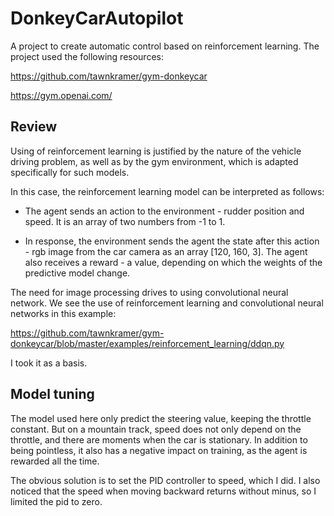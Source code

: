 # DonkeyCarAutopilot
A project to create automatic control based on reinforcement learning.
The project used the following resources:

https://github.com/tawnkramer/gym-donkeycar

https://gym.openai.com/

## Review

Using of reinforcement learning is justified by the nature of the vehicle driving problem, 
as well as by the gym environment, which is adapted specifically for such models.

In this case, the reinforcement learning model can be interpreted as follows:

- The agent sends an action to the environment - rudder position and speed. It is an array of two numbers from -1 to 1.

- In response, the environment sends the agent the state after this action - rgb image from the car camera as an array [120, 160, 3]. The agent also receives a reward - a value, depending on which the weights of the predictive model change.

The need for image processing drives to using convolutional neural network. 
We see the use of reinforcement learning and convolutional neural networks in this example:

https://github.com/tawnkramer/gym-donkeycar/blob/master/examples/reinforcement_learning/ddqn.py

I took it as a basis.

## Model tuning

The model used here only predict the steering value, keeping the throttle constant. But on a mountain track, speed does not only depend on the throttle, and there are moments when the car is stationary. In addition to being pointless, it also has a negative impact on training, as the agent is rewarded all the time.

The obvious solution is to set the PID controller to speed, which I did. I also noticed that the speed when moving backward returns without minus, so I limited the pid to zero.

